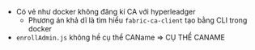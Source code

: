 - Có vẻ như docker không đăng kí CA với hyperleadger
    - Phương án khả dĩ là tìm hiểu `fabric-ca-client` tạo bằng CLI trong docker
- `enrollAdmin.js` không hề cụ thể CAName => CỤ THỂ CANAME